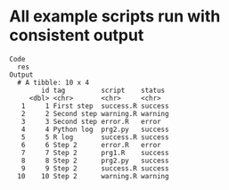 # All example scripts run with consistent output

    Code
      res
    Output
      # A tibble: 10 x 4
            id tag         script    status 
         <dbl> <chr>       <chr>     <chr>  
       1     1 First step  success.R success
       2     2 Second step warning.R warning
       3     3 Second step error.R   error  
       4     4 Python log  prg2.py   success
       5     5 R log       success.R success
       6     6 Step 2      error.R   error  
       7     7 Step 2      prg1.R    success
       8     8 Step 2      prg2.py   success
       9     9 Step 2      success.R success
      10    10 Step 2      warning.R warning

